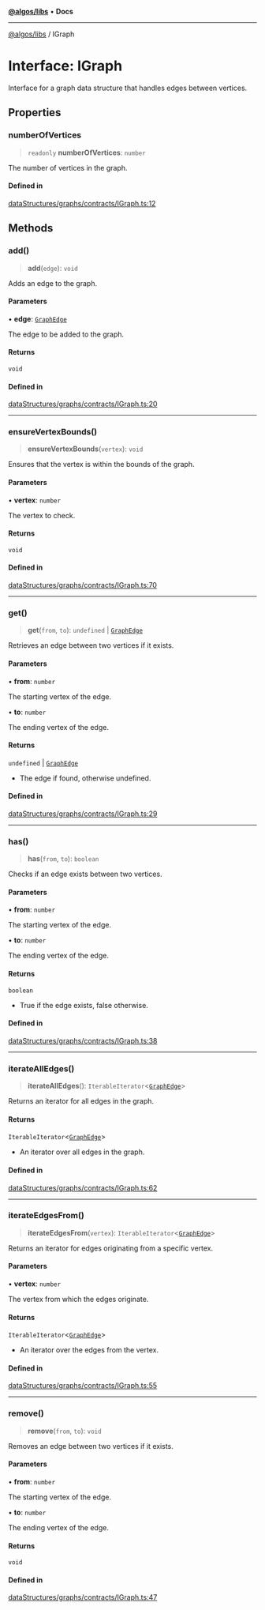 [**@algos/libs**](../README.md) • **Docs**

***

[@algos/libs](../globals.md) / IGraph

# Interface: IGraph

Interface for a graph data structure that handles edges between vertices.

## Properties

### numberOfVertices

> `readonly` **numberOfVertices**: `number`

The number of vertices in the graph.

#### Defined in

[dataStructures/graphs/contracts/IGraph.ts:12](https://github.com/vladbasin/algos/blob/fda865971d7b618faddb3d2c9e423105a63674ca/libs/algos/src/lib/dataStructures/graphs/contracts/IGraph.ts#L12)

## Methods

### add()

> **add**(`edge`): `void`

Adds an edge to the graph.

#### Parameters

• **edge**: [`GraphEdge`](../classes/GraphEdge.md)

The edge to be added to the graph.

#### Returns

`void`

#### Defined in

[dataStructures/graphs/contracts/IGraph.ts:20](https://github.com/vladbasin/algos/blob/fda865971d7b618faddb3d2c9e423105a63674ca/libs/algos/src/lib/dataStructures/graphs/contracts/IGraph.ts#L20)

***

### ensureVertexBounds()

> **ensureVertexBounds**(`vertex`): `void`

Ensures that the vertex is within the bounds of the graph.

#### Parameters

• **vertex**: `number`

The vertex to check.

#### Returns

`void`

#### Defined in

[dataStructures/graphs/contracts/IGraph.ts:70](https://github.com/vladbasin/algos/blob/fda865971d7b618faddb3d2c9e423105a63674ca/libs/algos/src/lib/dataStructures/graphs/contracts/IGraph.ts#L70)

***

### get()

> **get**(`from`, `to`): `undefined` \| [`GraphEdge`](../classes/GraphEdge.md)

Retrieves an edge between two vertices if it exists.

#### Parameters

• **from**: `number`

The starting vertex of the edge.

• **to**: `number`

The ending vertex of the edge.

#### Returns

`undefined` \| [`GraphEdge`](../classes/GraphEdge.md)

- The edge if found, otherwise undefined.

#### Defined in

[dataStructures/graphs/contracts/IGraph.ts:29](https://github.com/vladbasin/algos/blob/fda865971d7b618faddb3d2c9e423105a63674ca/libs/algos/src/lib/dataStructures/graphs/contracts/IGraph.ts#L29)

***

### has()

> **has**(`from`, `to`): `boolean`

Checks if an edge exists between two vertices.

#### Parameters

• **from**: `number`

The starting vertex of the edge.

• **to**: `number`

The ending vertex of the edge.

#### Returns

`boolean`

- True if the edge exists, false otherwise.

#### Defined in

[dataStructures/graphs/contracts/IGraph.ts:38](https://github.com/vladbasin/algos/blob/fda865971d7b618faddb3d2c9e423105a63674ca/libs/algos/src/lib/dataStructures/graphs/contracts/IGraph.ts#L38)

***

### iterateAllEdges()

> **iterateAllEdges**(): `IterableIterator`\<[`GraphEdge`](../classes/GraphEdge.md)\>

Returns an iterator for all edges in the graph.

#### Returns

`IterableIterator`\<[`GraphEdge`](../classes/GraphEdge.md)\>

- An iterator over all edges in the graph.

#### Defined in

[dataStructures/graphs/contracts/IGraph.ts:62](https://github.com/vladbasin/algos/blob/fda865971d7b618faddb3d2c9e423105a63674ca/libs/algos/src/lib/dataStructures/graphs/contracts/IGraph.ts#L62)

***

### iterateEdgesFrom()

> **iterateEdgesFrom**(`vertex`): `IterableIterator`\<[`GraphEdge`](../classes/GraphEdge.md)\>

Returns an iterator for edges originating from a specific vertex.

#### Parameters

• **vertex**: `number`

The vertex from which the edges originate.

#### Returns

`IterableIterator`\<[`GraphEdge`](../classes/GraphEdge.md)\>

- An iterator over the edges from the vertex.

#### Defined in

[dataStructures/graphs/contracts/IGraph.ts:55](https://github.com/vladbasin/algos/blob/fda865971d7b618faddb3d2c9e423105a63674ca/libs/algos/src/lib/dataStructures/graphs/contracts/IGraph.ts#L55)

***

### remove()

> **remove**(`from`, `to`): `void`

Removes an edge between two vertices if it exists.

#### Parameters

• **from**: `number`

The starting vertex of the edge.

• **to**: `number`

The ending vertex of the edge.

#### Returns

`void`

#### Defined in

[dataStructures/graphs/contracts/IGraph.ts:47](https://github.com/vladbasin/algos/blob/fda865971d7b618faddb3d2c9e423105a63674ca/libs/algos/src/lib/dataStructures/graphs/contracts/IGraph.ts#L47)

